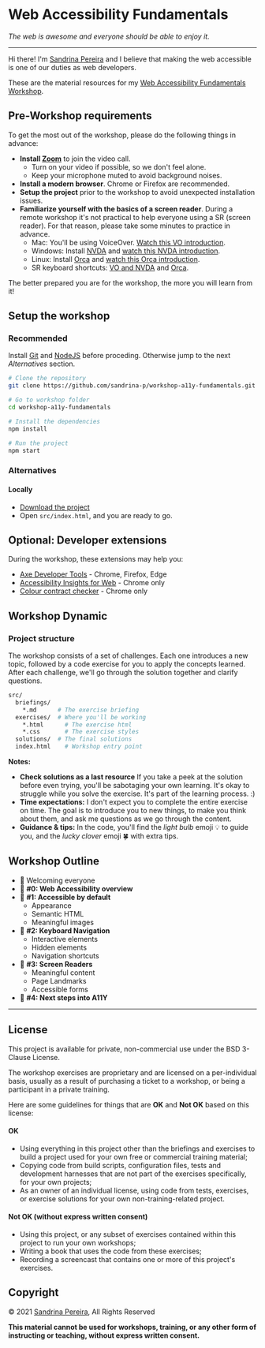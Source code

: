 # Web Accessibility Fundamentals

_The web is awesome and everyone should be able to enjoy it._

---

Hi there! I'm [Sandrina Pereira](https://www.sandrina-p.net/) and I believe that making the web accessible is one of our duties as web developers.

These are the material resources for my [Web Accessibility Fundamentals Workshop](https://www.sandrina-p.net/workshop-a11y-fundamentals/).

## Pre-Workshop requirements

To get the most out of the workshop, please do the following things in advance:

- **Install [Zoom](https://zoom.us)** to join the video call.
  - Turn on your video if possible, so we don't feel alone.
  - Keep your microphone muted to avoid background noises.
- **Install a modern browser**. Chrome or Firefox are recommended.
- **Setup the project** prior to the workshop to avoid unexpected installation issues.
- **Familiarize yourself with the basics of a screen reader**. During a remote workshop it's not practical to help everyone using a SR (screen reader). For that reason, please take some minutes to practice in advance.
  - Mac: You'll be using VoiceOver. [Watch this VO introduction](https://www.youtube.com/watch?v=5R-6WvAihms&t=198s).
  - Windows: Install [NVDA](https://www.nvaccess.org/) and [watch this NVDA introduction](https://www.youtube.com/watch?v=Jao3s_CwdRU).
  - Linux: Install [Orca](https://wiki.gnome.org/Projects/Orca) and [watch this Orca introduction](https://www.youtube.com/watch?v=8OWSztc3AtY).
  - SR keyboard shortcuts: [VO and NVDA](https://dequeuniversity.com/screenreaders/survival-guide) and [Orca](https://help.gnome.org/users/orca/stable/commands_controlling_orca.html.en).

The better prepared you are for the workshop, the more you will learn from it!

## Setup the workshop

### Recommended

Install [Git](https://git-scm.com/) and [NodeJS](https://nodejs.org/en/) before proceding. Otherwise jump to the next _Alternatives_ section.

```bash
# Clone the repository
git clone https://github.com/sandrina-p/workshop-a11y-fundamentals.git

# Go to workshop folder
cd workshop-a11y-fundamentals

# Install the dependencies
npm install

# Run the project
npm start
```

### Alternatives

#### Locally

- [Download the project](https://github.com/sandrina-p/workshop-a11y-fundamentals/archive/main.zip)
- Open `src/index.html`, and you are ready to go.

## Optional: Developer extensions

During the workshop, these extensions may help you:

- [Axe Developer Tools](https://www.deque.com/axe/browser-extensions/) - Chrome, Firefox, Edge
- [Accessibility Insights for Web](https://accessibilityinsights.io/en/downloads/) - Chrome only
- [Colour contract checker](https://colourcontrast.cc/) - Chrome only

## Workshop Dynamic

### Project structure

The workshop consists of a set of challenges.
Each one introduces a new topic, followed by a code exercise for you to apply the concepts learned.
After each challenge, we'll go through the solution together and clarify questions.

```bash
src/
  briefings/
    *.md      # The exercise briefing
  exercises/  # Where you'll be working
    *.html      # The exercise html
    *.css       # The exercise styles
  solutions/  # The final solutions
  index.html    # Workshop entry point
```

**Notes:**

- **Check solutions as a last resource** If you take a peek at the solution before even trying, you'll be sabotaging your own learning. It's okay to struggle while you solve the exercise. It's part of the learning process. :)
- **Time expectations:** I don't expect you to complete the entire exercise on time. The goal is to introduce you to new things, to make you think about them, and ask me questions as we go through the content.
- **Guidance & tips:** In the code, you'll find the _light bulb_ emoji 💡 to guide you, and the _lucky clover_ emoji 🍀 with extra tips.

## Workshop Outline

- 👋 Welcoming everyone
- 🧠 **#0: Web Accessibility overview**
- 🎯 **#1: Accessible by default**
  - Appearance
  - Semantic HTML
  - Meaningful images
- 🎯 **#2: Keyboard Navigation**
  - Interactive elements
  - Hidden elements
  - Navigation shortcuts
- 🎯 **#3: Screen Readers**
  - Meaningful content
  - Page Landmarks
  - Accessible forms
- 🎯 **#4: Next steps into A11Y**

---

## License

This project is available for private, non-commercial use under the BSD 3-Clause License.

The workshop exercises are proprietary and are licensed on a per-individual basis,
usually as a result of purchasing a ticket to a workshop, or being a participant
in a private training.

Here are some guidelines for things that are **OK** and **Not OK** based on this license:

#### OK

- Using everything in this project other than the briefings and exercises
  to build a project used for your own free or commercial training material;
- Copying code from build scripts, configuration files, tests and development
  harnesses that are not part of the exercises specifically, for your own projects;
- As an owner of an individual license, using code from tests, exercises, or
  exercise solutions for your own non-training-related project.

#### Not OK (without express written consent)

- Using this project, or any subset of exercises contained within this project to run your own workshops;
- Writing a book that uses the code from these exercises;
- Recording a screencast that contains one or more of this project's exercises.

## Copyright

&copy; 2021 [Sandrina Pereira](https://www.sandrina-p.net/), All Rights Reserved

**This material cannot be used for workshops, training, or any other form of instructing or teaching, without express written consent.**

<!--
A11Y Linter with CSS // TODO

- [Alt img](https://twitter.com/geoffreycrofte/status/1274652138854121474?s=21)
- [Invalid links](https://twitter.com/argyleink/status/1274364131928309762?s=21)
-->
